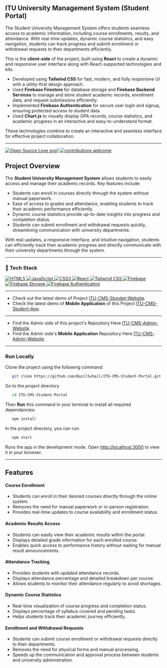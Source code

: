 ## ITU University Management System (Student Portal)
The Student University Management System offers students seamless access to academic information, including course enrollments, results, and attendance. With real-time updates, dynamic course statistics, and easy navigation, students can track progress and submit enrollment or withdrawal requests to their departments efficiently.

This is the **client-side** of the project, built using **React** to create a dynamic and responsive user interface along with React-supported technologies and kits.

- Developed using **Tailwind CSS** for fast, modern, and fully responsive UI with a utility-first design approach.
- Used **Firebase Firestore** for database storage and **Firebase Backend Services** to manage and store student academic records, enrollment data, and request submissions efficiently.
- Implemented **Firebase Authentication** for secure user login and signup, ensuring protected access to student data.
- Used **Chart.js** to visually display GPA records, course statistics, and academic progress in an interactive and easy-to-understand format.

These technologies combine to create an interactive and seamless interface for effective project collaboration.

---

[![Open Source Love svg1](https://badges.frapsoft.com/os/v1/open-source.svg?v=103)](#)
[![contributions welcome](https://img.shields.io/badge/contributions-welcome-brightgreen.svg?style=flat&label=Contributions&colorA=red&colorB=black	)](#)

## Project Overview

The **Student University Management System** allows students to easily access and manage their academic records. Key features include:

- Students can enroll in courses directly through the system without manual paperwork.
- Ease of access to grades and attendance, enabling students to track their academic performance efficiently.
- Dynamic course statistics provide up-to-date insights into progress and completion status.
- Students can submit enrollment and withdrawal requests quickly, streamlining communication with university departments.

With real updates, a responsive interface, and intuitive navigation, students can efficiently track their academic progress and directly communicate with their university departments through the system.

---
### 🤖 Tech Stack 
 <a href="#"> 
   <img alt="HTML5" src="https://img.shields.io/badge/html5-%23E34F26.svg?&style=for-the-badge&logo=html5&logoColor=white"/>
  <img alt="JavaScript" src="https://img.shields.io/badge/javascript%20-%23323330.svg?&style=for-the-badge&logo=javascript&logoColor=%23F7DF1E"/>  
   <img alt="CSS3" src="https://img.shields.io/badge/css3-%231572B6.svg?&style=for-the-badge&logo=css3&logoColor=white"/>
  <img alt="React" src="https://img.shields.io/badge/React-%2361DAFB.svg?&style=for-the-badge&logo=react&logoColor=white"/> 
  <img alt="Tailwind CSS" src="https://img.shields.io/badge/Tailwind%20CSS-%2306B6D4.svg?&style=for-the-badge&logo=tailwindcss&logoColor=white"/>
   <img alt="Firebase" src="https://img.shields.io/badge/firebase-%23039BE5.svg?&style=for-the-badge&logo=firebase&logoColor=white"/>
   <img alt="Firebase Storage" src="https://img.shields.io/badge/firebase%20storage-%23039BE5.svg?&style=for-the-badge&logo=firebase&logoColor=white"/>
<img alt="Firebase Authentication" src="https://img.shields.io/badge/firebase%20auth-%23039BE5.svg?&style=for-the-badge&logo=firebase&logoColor=white"/>

 </a>


 ---

- Check out the latest demo of Project [ITU-CMS-Stundet-Website](https://itu-cms.netlify.app/). 
- Check the latest demo of **Mobile Application** of this Project [ITU-CMS-Student-App](https://github.com/BazilSuhail/ITU-CMS-Student-App).

 --- 

- Find the Admin side of this project's Repository Here [ITU-CMS-Admin-Website](https://github.com/BazilSuhail/ITU-CMS-Admin-Portal). 
- Find the Admin side's **Mobile Application** Repository Here [ITU-CMS-Admin-Website](https://github.com/BazilSuhail/ITU-CMS-Instructor-App). 

---


### Run Locally
Clone the project using the following command:
```bash
   git clone https://github.com/BazilSuhail/ITU-CMS-Student-Portal.git
```
Go to the project directory
```bash
   cd ITU-CMS-Student-Portal
```
Then **Run** this command in your terminal to install all required dependancies:
```bash
   npm install
```
In the project directory, you can run:
```bash
   npm start
``` 
Runs the app in the development mode.
Open [http://localhost:3000](http://localhost:3000) to view it in your browser.

---

## Features

#### Course Enrollment

- Students can enroll in their desired courses directly through the online system.
- Removes the need for manual paperwork or in-person registration.
- Provides real-time updates to course availability and enrollment status.

#### Academic Results Access

- Students can easily view their academic results within the portal.
- Displays detailed grade information for each enrolled course.
- Enables quick access to performance history without waiting for manual result announcements.

#### Attendance Tracking

- Provides students with updated attendance records.
- Displays attendance percentage and detailed breakdown per course.
- Allows students to monitor their attendance regularly to avoid shortages.

#### Dynamic Course Statistics

- Real-time visualization of course progress and completion status.
- Displays percentage of syllabus covered and pending tasks.
- Helps students track their academic journey efficiently.

#### Enrollment and Withdrawal Requests

- Students can submit course enrollment or withdrawal requests directly to their departments.
- Removes the need for physical forms and manual processing.
- Speeds up the communication and approval process between students and university administration.
